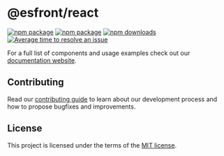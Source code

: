 # @esfront/react

[![npm package](https://raw.githubusercontent.com/storybooks/brand/master/badge/badge-storybook.svg)](https://elonsoft.github.io/esfront)
[![npm package](https://img.shields.io/npm/v/@esfront/react)](https://www.npmjs.com/package/@esfront/react)
[![npm downloads](https://img.shields.io/npm/dm/@esfront/react)](https://www.npmjs.com/package/@esfront/react)
[![Average time to resolve an issue](https://isitmaintained.com/badge/resolution/elonsoft/esfront.svg)](https://isitmaintained.com/project/elonsoft/esfront 'Average time to resolve an issue')

For a full list of components and usage examples check out our
[documentation website](https://elonsoft.github.io/esfront).

## Contributing

Read our [contributing guide](/CONTRIBUTING.md) to learn about our development process and how to propose bugfixes and
improvements.

## License

This project is licensed under the terms of the [MIT license](/LICENSE).
